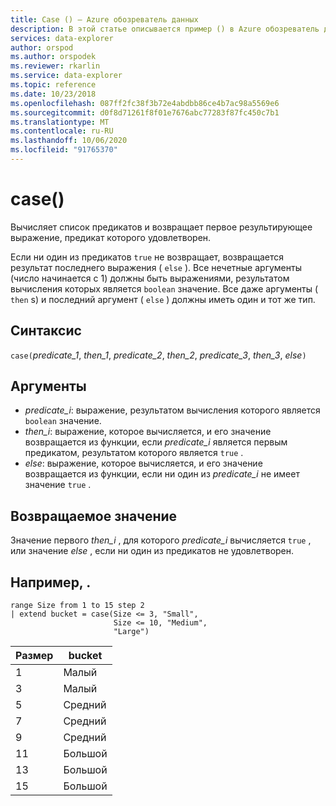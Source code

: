 ```yaml
---
title: Case () — Azure обозреватель данных
description: В этой статье описывается пример () в Azure обозреватель данных.
services: data-explorer
author: orspod
ms.author: orspodek
ms.reviewer: rkarlin
ms.service: data-explorer
ms.topic: reference
ms.date: 10/23/2018
ms.openlocfilehash: 087ff2fc38f3b72e4abdbb86ce4b7ac98a5569e6
ms.sourcegitcommit: d0f8d71261f8f01e7676abc77283f87fc450c7b1
ms.translationtype: MT
ms.contentlocale: ru-RU
ms.lasthandoff: 10/06/2020
ms.locfileid: "91765370"
---
```

# <a name="case"></a>case()

Вычисляет список предикатов и возвращает первое результирующее выражение, предикат которого удовлетворен.

Если ни один из предикатов `true` не возвращает, возвращается результат последнего выражения ( `else` ).
Все нечетные аргументы (число начинается с 1) должны быть выражениями, результатом вычисления которых является  `boolean` значение.
Все даже аргументы ( `then` s) и последний аргумент ( `else` ) должны иметь один и тот же тип.

## <a name="syntax"></a>Синтаксис

`case(`*predicate_1*, *then_1*, *predicate_2*, *then_2*, *predicate_3*, *then_3*, *else*`)`

## <a name="arguments"></a>Аргументы

* *predicate_i*: выражение, результатом вычисления которого является `boolean` значение.
* *then_i*: выражение, которое вычисляется, и его значение возвращается из функции, если *predicate_i* является первым предикатом, результатом которого является `true` .
* *else*: выражение, которое вычисляется, и его значение возвращается из функции, если ни один из *predicate_i* не имеет значение `true` .

## <a name="returns"></a>Возвращаемое значение

Значение первого *then_i* , для которого *predicate_i* вычисляется `true` , или значение *else* , если ни один из предикатов не удовлетворен.

## <a name="example"></a>Например, .

<!-- csl: https://help.kusto.windows.net:443/Samples -->
```kusto
range Size from 1 to 15 step 2
| extend bucket = case(Size <= 3, "Small", 
                       Size <= 10, "Medium", 
                       "Large")
```

|Размер|bucket|
|---|---|
|1|Малый|
|3|Малый|
|5|Средний|
|7|Средний|
|9|Средний|
|11|Большой|
|13|Большой|
|15|Большой|
